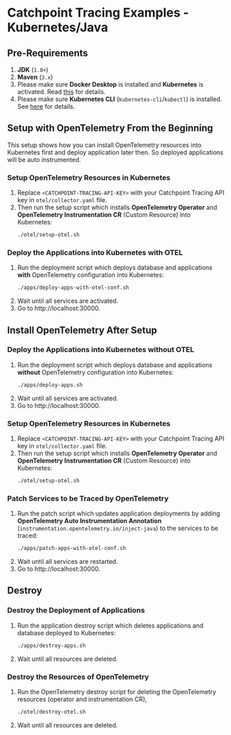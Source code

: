 # Catchpoint Tracing Examples - Kubernetes/Java

## Pre-Requirements
1. **JDK** (`1.8+`)
2. **Maven** (`3.x`)
3. Please make sure **Docker Desktop** is installed and **Kubernetes** is activated. 
   Read [this](https://birthday.play-with-docker.com/kubernetes-docker-desktop) for details.
4. Please make sure **Kubernetes CLI** (`kubernetes-cli`/`kubectl`) is installed. 
   See [here](https://kubernetes.io/docs/tasks/tools/) for details.
   
## Setup with OpenTelemetry From the Beginning
This setup shows how you can install OpenTelemetry resources into Kubernetes first and deploy application later then.
So deployed applications will be auto instrumented.

### Setup OpenTelemetry Resources in Kubernetes
1. Replace `<CATCHPOINT-TRACING-API-KEY>` with your Catchpoint Tracing API key in `otel/collector.yaml` file.
2. Then run the setup script which installs **OpenTelemetry Operator** and **OpenTelemetry Instrumentation CR** (Custom Resource) into Kubernetes:
   ```bash
   ./otel/setup-otel.sh
   ```

### Deploy the Applications into Kubernetes with OTEL
1. Run the deployment script which deploys database and applications **with** OpenTelemetry configuration into Kubernetes:
	```bash
	./apps/deploy-apps-with-otel-conf.sh
	```
2. Wait until all services are activated.
3. Go to http://localhost:30000.

## Install OpenTelemetry After Setup

### Deploy the Applications into Kubernetes without OTEL
1. Run the deployment script which deploys database and applications **without** OpenTelemetry configuration into Kubernetes:
   ```bash
   ./apps/deploy-apps.sh
   ```
2. Wait until all services are activated.
3. Go to http://localhost:30000.

### Setup OpenTelemetry Resources in Kubernetes
1. Replace `<CATCHPOINT-TRACING-API-KEY>` with your Catchpoint Tracing API key in `otel/collector.yaml` file.
2. Then run the setup script which installs **OpenTelemetry Operator** and **OpenTelemetry Instrumentation CR** (Custom Resource) into Kubernetes:
   ```bash
   ./otel/setup-otel.sh
   ```
   
### Patch Services to be Traced by OpenTelemetry
1. Run the patch script which updates application deployments by adding **OpenTelemetry Auto Instrumentation Annotation** (`instrumentation.opentelemetry.io/inject-java`) to the services to be traced:
   ```bash
   ./apps/patch-apps-with-otel-conf.sh
   ```
2. Wait until all services are restarted.
3. Go to http://localhost:30000.

## Destroy

### Destroy the Deployment of Applications
1. Run the application destroy script which deletes applications and database deployed to Kubernetes:
   ```bash
   ./apps/destroy-apps.sh
   ```
2. Wait until all resources are deleted.

### Destroy the Resources of OpenTelemetry
1. Run the OpenTelemetry destroy script for deleting the OpenTelemetry resources (operator and instrumentation CR), 
   ```bash
   ./otel/destroy-otel.sh
   ```
2. Wait until all resources are deleted.
